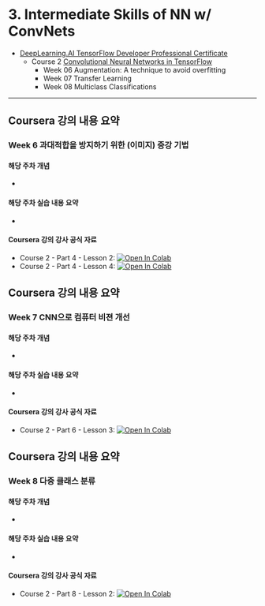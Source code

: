 # 3. Intermediate Skills of NN w/ ConvNets

* [DeepLearning.AI TensorFlow Developer Professional Certificate](https://www.coursera.org/professional-certificates/tensorflow-in-practice)
  * Course 2 [Convolutional Neural Networks in TensorFlow](https://www.coursera.org/learn/convolutional-neural-networks-tensorflow?specialization=tensorflow-in-practice)
    * Week 06 Augmentation: A technique to avoid overfitting
    * Week 07 Transfer Learning
    * Week 08 Multiclass Classifications

---



## Coursera 강의 내용 요약

### Week 6 과대적합을 방지하기 위한 (이미지) 증강 기법

#### 해당 주차 개념

* 

#### 해당 주차 실습 내용 요약

* 

#### Coursera 강의 강사 공식 자료

* Course 2 - Part 4 - Lesson 2: [![Open In Colab](https://colab.research.google.com/assets/colab-badge.svg)](https://colab.research.google.com/github/lmoroney/dlaicourse/blob/master/Course%202%20-%20Part%204%20-%20Lesson%202%20-%20Notebook%20(Cats%20v%20Dogs%20Augmentation).ipynb)
* Course 2 - Part 4 - Lesson 4: [![Open In Colab](https://colab.research.google.com/assets/colab-badge.svg)](https://colab.research.google.com/github/lmoroney/dlaicourse/blob/master/Course%202%20-%20Part%204%20-%20Lesson%204%20-%20Notebook.ipynb)



## Coursera 강의 내용 요약

### Week 7 CNN으로 컴퓨터 비젼 개선

#### 해당 주차 개념

* 

#### 해당 주차 실습 내용 요약

* 

#### Coursera 강의 강사 공식 자료

* Course 2 - Part 6 - Lesson 3: [![Open In Colab](https://colab.research.google.com/assets/colab-badge.svg)](https://colab.research.google.com/github/lmoroney/dlaicourse/blob/master/Course%202%20-%20Part%206%20-%20Lesson%203%20-%20Notebook.ipynb)



## Coursera 강의 내용 요약

### Week 8 다중 클래스 분류

#### 해당 주차 개념

* 

#### 해당 주차 실습 내용 요약

* 

#### Coursera 강의 강사 공식 자료

* Course 2 - Part 8 - Lesson 2: [![Open In Colab](https://colab.research.google.com/assets/colab-badge.svg)](https://colab.research.google.com/github/lmoroney/dlaicourse/blob/master/Course%202%20-%20Part%208%20-%20Lesson%202%20-%20Notebook%20(RockPaperScissors).ipynb)